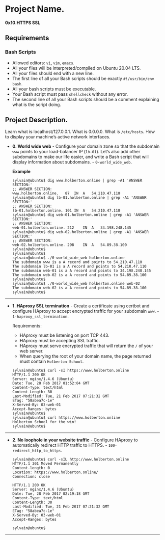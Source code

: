 # Project Name.
**0x10.HTTPS SSL**

##  Requirements

### Bash Scripts
*   Allowed editors: `vi`, `vim`, `emacs`.
*   All your files will be interpreted/compiled on Ubuntu 20.04 LTS.
*   All your files should end with a new line.
*   The first line of all your Bash scripts should be exactly `#!/usr/bin/env bash`.
*   All your bash scripts must be executable.
*   Your Bash script must pass `shellcheck` without any error.
*   The second line of all your Bash scripts should be a comment explaining what is the script doing.

## Project Description.
Learn what is localhost/127.0.0.1.
What is 0.0.0.0.
What is `/etc/hosts`.
How to display your machine’s active network interfaces.


* **0. World wide web** - Configure your domain zone so that the subdomain `www` points to your load-balancer IP (`lb-01`). Let’s also add other subdomains to make our life easier, and write a Bash script that will display information about subdomains. - `0-world_wide_web`.

	**Example**
	```
	sylvain@ubuntu$ dig www.holberton.online | grep -A1 'ANSWER SECTION:'
	;; ANSWER SECTION:
	www.holberton.online.   87  IN  A   54.210.47.110
	sylvain@ubuntu$ dig lb-01.holberton.online | grep -A1 'ANSWER SECTION:'
	;; ANSWER SECTION:
	lb-01.holberton.online. 101 IN  A   54.210.47.110
	sylvain@ubuntu$ dig web-01.holberton.online | grep -A1 'ANSWER SECTION:'
	;; ANSWER SECTION:
	web-01.holberton.online. 212    IN  A   34.198.248.145
	sylvain@ubuntu$ dig web-02.holberton.online | grep -A1 'ANSWER SECTION:'
	;; ANSWER SECTION:
	web-02.holberton.online. 298    IN  A   54.89.38.100
	sylvain@ubuntu$
	sylvain@ubuntu$
	sylvain@ubuntu$ ./0-world_wide_web holberton.online
	The subdomain www is a A record and points to 54.210.47.110
	The subdomain lb-01 is a A record and points to 54.210.47.110
	The subdomain web-01 is a A record and points to 34.198.248.145
	The subdomain web-02 is a A record and points to 54.89.38.100
	sylvain@ubuntu$
	sylvain@ubuntu$ ./0-world_wide_web holberton.online web-02
	The subdomain web-02 is a A record and points to 54.89.38.100
	sylvain@ubuntu$
	```
---

* **1. HAproxy SSL termination** - Create a certificate using certbot and configure HAproxy to accept encrypted traffic for your subdomain `www`. - `1-haproxy_ssl_termination`.

	Requirements:
	
	*	HAproxy must be listening on port TCP 443.
	*	HAproxy must be accepting SSL traffic.
	*	HAproxy must serve encrypted traffic that will return the `/` of your web server.
	* When querying the root of your domain name, the page returned must contain `Holberton School`.

	```
	sylvain@ubuntu$ curl -sI https://www.holberton.online
	HTTP/1.1 200 OK
	Server: nginx/1.4.6 (Ubuntu)
	Date: Tue, 28 Feb 2017 01:52:04 GMT
	Content-Type: text/html
	Content-Length: 30
	Last-Modified: Tue, 21 Feb 2017 07:21:32 GMT
	ETag: "58abea7c-1e"
	X-Served-By: 03-web-01
	Accept-Ranges: bytes
	sylvain@ubuntu$
	sylvain@ubuntu$ curl https://www.holberton.online
	Holberton School for the win!
	sylvain@ubuntu$
  ```
---

* **2. No loophole in your website traffic** -  Configure HAproxy to automatically redirect HTTP traffic to HTTPS. - `100-redirect_http_to_https`.

	```
	sylvain@ubuntu$ curl -sIL http://www.holberton.online
	HTTP/1.1 301 Moved Permanently
	Content-length: 0
	Location: https://www.holberton.online/
	Connection: close

	HTTP/1.1 200 OK
	Server: nginx/1.4.6 (Ubuntu)
	Date: Tue, 28 Feb 2017 02:19:18 GMT
	Content-Type: text/html
	Content-Length: 30
	Last-Modified: Tue, 21 Feb 2017 07:21:32 GMT
	ETag: "58abea7c-1e"
	X-Served-By: 03-web-01
	Accept-Ranges: bytes

	sylvain@ubuntu$
	```
---

